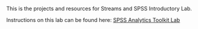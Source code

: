 This is the projects and resources for Streams and SPSS Introductory Lab.

Instructions on this lab can be found here:
[SPSS Analytics Toolkit Lab](https://developer.ibm.com/streamsdev/docs/spss-analytics-toolkit-lab/)
